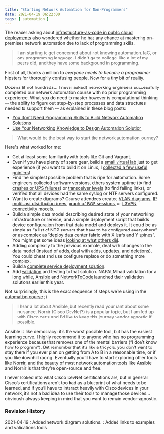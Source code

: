 ```yaml
---
title: "Starting Network Automation for Non-Programmers"
date: 2021-04-19 06:22:00
tags: [ automation ]
---
```

The reader asking about [infrastructure-as-code in public cloud deployments](/2021/04/starting-infrastructure-code.html) also wondered whether he has any chance at mastering on-premises network automation due to lack of programming skills.

> I am starting to get concerned about not knowing automation, IaC, or any programming language. I didn't go to college, like a lot of my peers did, and they have some background in programming.

First of all, thanks a million to *everyone needs to become a programmer* hipsters for thoroughly confusing people. Now for a tiny bit of reality.
<!--more-->
Dozens (if not hundreds… I never asked) networking engineers successfully completed our network automation course with no prior programming experience. What you do need to master however is computational thinking -- the ability to figure out step-by-step processes and data structures needed to support them -- as explained in these blog posts:

* [You Don’t Need Programming Skills to Build Network Automation Solutions](https://blog.ipspace.net/2016/12/you-dont-need-programming-skills-to.html)
* [Use Your Networking Knowledge to Design Automation Solution](https://blog.ipspace.net/2017/05/use-your-networking-knowledge-to-design.html)

> What would be the best way to start the network automation journey?

Here's what worked for me:

* Get at least some familiarity with tools like Git and Vagrant.
* Even if you have plenty of spare gear, build a [small virtual lab](https://blog.ipspace.net/2021/04/exercise-build-network-automation-lab.html) just to get experience (if you want to build it on Linux, I [collected a few useful pointers](https://netsim-tools.readthedocs.io/en/latest/install.html#building-a-libvirt-based-lab)).
* Find the simplest possible problem that is ripe for automation. Some engineers collected software versions, others system uptime (to find [crashes or UPS failures](https://blog.ipspace.net/2017/04/network-automation-is-much-more-than.html)) or [transceiver levels](https://github.com/steve-krause/netauto-class/tree/master/transciever_report) (to find failing links), or verified that all devices had the same syslog or NTP servers configured.
* Want to create diagrams? Course attendees created [VLAN diagrams](https://blog.ipspace.net/2017/11/create-vlan-map-from-network.html), [IP multicast distribution trees](https://blog.ipspace.net/2017/12/create-ip-multicast-tree-graphs-from.html), [graph of BGP sessions](https://github.com/ctopher78/network-automation-course/tree/master/Homework2), or [L3VPN connectivity models](https://github.com/pke11y/net-auto-sol/blob/master/summary-report/blog/parse_cisco_pyats.md).
* Build a simple data model describing desired state of your networking infrastructure or service, and a simple deployment script that builds device configuration from that data model and deploys it. It could be as simple as “a list of NTP servers that have to be configured everywhere” or as complex as “deploy data center fabric with X leafs and Y spines”. You might get some ideas [looking at what others did](https://www.ipspace.net/NetAutSol/Solutions). 
* Adding complexity to the previous example, deal with changes to the data model (instead of adds, deal with adds, updates, and deletions). You could cheat and use configure replace or do something more complex.
* Build a [complete service deployment solution](https://theworldsgonemad.net/2021/automate-dc-pt1/).
* Add [validation](https://github.com/johnsondnz/Blog/blob/master/Infrastructure%20as%20Code%20-%20Testing%20Data%20Models.md) and testing to that solution. NAPALM had validation for a long while, [Ansible](https://blog.ipspace.net/2021/03/ansible-validation.html) and [NetworkToCode](https://blog.ipspace.net/2021/03/schema-enforcer.html) launched their validation solutions earlier this year.

Not surprisingly, this is the exact sequence of steps we’re using in the [automation course](https://www.ipspace.net/Building_Network_Automation_Solutions) ;)

> I hear a lot about Ansible, but recently read your rant about some nuisance. Nornir (Cisco DevNet?) is a popular topic, but I am fed up with Cisco certs and I'd like to keep this journey vendor agnostic if possible.

Ansible is like democracy: it’s the worst possible tool, but has the easiest learning curve. I highly recommend it to anyone who has no programming experience because that removes one of the mental barriers (“I don’t know how to program”). But remember that it’s like a tricycle: you don’t want to stay there if you ever plan on getting from A to B in a reasonable time, or if you like downhill racing. Eventually you’ll have to start exploring other tools like Nornir, and the beauty of most network automation tools like Ansible and Nornir is that they’re open-source and free.

I never looked into what Cisco DevNet certifications are, but in general Cisco’s certifications aren’t too bad as a blueprint of what needs to be learned, and if you’ll have to interact heavily with Cisco devices in your network, it’s not a bad idea to use their tools to manage those devices… obviously always keeping in mind that you want to remain vendor-agnostic.

### Revision History

2021-04-19
: Added network diagram solutions.
: Added links to examples and validations tools.
